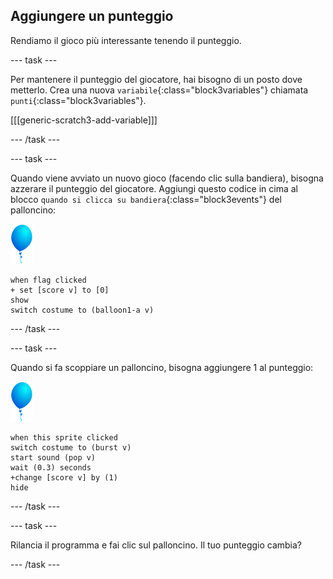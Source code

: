 ## Aggiungere un punteggio

Rendiamo il gioco più interessante tenendo il punteggio.

--- task ---

Per mantenere il punteggio del giocatore, hai bisogno di un posto dove metterlo. Crea una nuova `variabile`{:class="block3variables"} chiamata `punti`{:class="block3variables"}.

[[[generic-scratch3-add-variable]]]

--- /task ---

--- task ---

Quando viene avviato un nuovo gioco (facendo clic sulla bandiera), bisogna azzerare il punteggio del giocatore. Aggiungi questo codice in cima al blocco `quando si clicca su bandiera`{:class="block3events"} del palloncino:

![sprite palloncino](images/balloon-sprite.png)

```blocks3
when flag clicked
+ set [score v] to [0]
show
switch costume to (balloon1-a v)
```

--- /task ---

--- task ---

Quando si fa scoppiare un palloncino, bisogna aggiungere 1 al punteggio:

![sprite palloncino](images/balloon-sprite.png)

```blocks3
when this sprite clicked
switch costume to (burst v)
start sound (pop v)
wait (0.3) seconds
+change [score v] by (1)
hide
```

--- /task ---

--- task ---

Rilancia il programma e fai clic sul palloncino. Il tuo punteggio cambia?

--- /task ---

